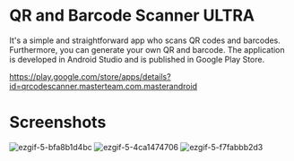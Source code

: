 # QR and Barcode Scanner ULTRA 
   It's a simple and straightforward app who scans QR codes and barcodes. Furthermore, you can generate your own QR and barcode. The application is developed in Android Studio and is published in Google Play Store.
   
   https://play.google.com/store/apps/details?id=qrcodescanner.masterteam.com.masterandroid
   
  
# Screenshots

![ezgif-5-bfa8b1d4bc](https://user-images.githubusercontent.com/97915515/216787397-1d3100c5-df0b-4800-a9d6-5f0318edc6db.jpg)  ![ezgif-5-4ca1474706](https://user-images.githubusercontent.com/97915515/216787401-162831d6-8e67-4eab-9df8-f59097f261a9.jpg)  ![ezgif-5-f7fabbb2d3](https://user-images.githubusercontent.com/97915515/216787464-592b2bdd-56ab-429b-b88d-d4447b2d7986.jpg)


